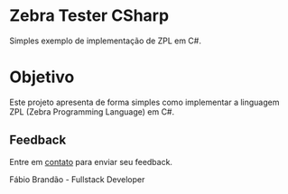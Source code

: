 # Zebra Tester CSharp
Simples exemplo de implementação de ZPL em C#.

# Objetivo
Este projeto apresenta de forma simples como implementar a linguagem ZPL (Zebra Programming Language) em C#.

## Feedback

Entre em <a href="http://www.fabiobrandao.net.br/" target="_blank">contato</a> para enviar seu feedback.

Fábio Brandão - Fullstack Developer
